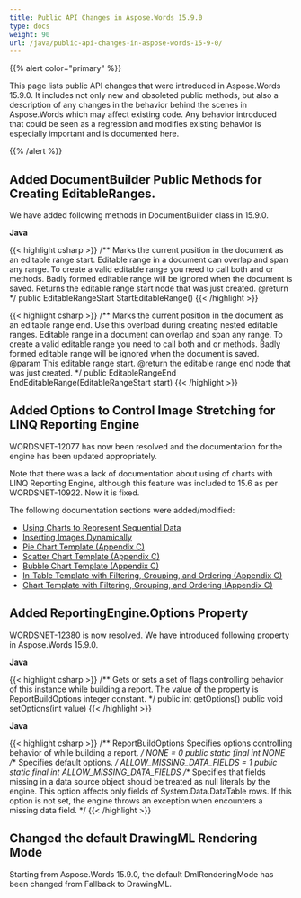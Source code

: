 ```yaml
---
title: Public API Changes in Aspose.Words 15.9.0
type: docs
weight: 90
url: /java/public-api-changes-in-aspose-words-15-9-0/
---
```


{{% alert color="primary" %}} 

This page lists public API changes that were introduced in Aspose.Words 15.9.0. It includes not only new and obsoleted public methods, but also a description of any changes in the behavior behind the scenes in Aspose.Words which may affect existing code. Any behavior introduced that could be seen as a regression and modifies existing behavior is especially important and is documented here.

{{% /alert %}} 

## **Added DocumentBuilder Public Methods for Creating EditableRanges.**

We have added following methods in DocumentBuilder class in 15.9.0.

**Java**

{{< highlight csharp >}}
/**
  Marks the current position in the document as an editable range start.
 Editable range in a document can overlap and span any range. To create a valid editable range you need to
 call both <see cref="StartEditableRange"/> and <see cref="EndEditableRange()"/>
 or <see cref="EndEditableRange(EditableRangeStart)"/> methods.
 Badly formed editable range will be ignored when the document is saved.
 Returns the editable range start node that was just created.
 @return
*/
public EditableRangeStart StartEditableRange()
{{< /highlight >}}

{{< highlight csharp >}}
/**
 Marks the current position in the document as an editable range end.
 Use this overload during creating nested editable ranges.
 Editable range in a document can overlap and span any range. To create a valid editable range you need to
 call both <see cref="StartEditableRange"/> and <see cref="EndEditableRange()"/>
 or <see cref="EndEditableRange(EditableRangeStart)"/> methods.
 Badly formed editable range will be ignored when the document is saved.
 @param This editable range start.
 @return the editable range end node that was just created.</returns>
*/
public EditableRangeEnd EndEditableRange(EditableRangeStart start)
{{< /highlight >}}

## **Added Options to Control Image Stretching for LINQ Reporting Engine**

WORDSNET-12077 has now been resolved and the documentation for the engine has been updated appropriately.

Note that there was a lack of documentation about using of charts with LINQ Reporting Engine, although this feature was included to 15.6 as per WORDSNET-10922. Now it is fixed.

The following documentation sections were added/modified:

- [Using Charts to Represent Sequential Data](https://docs.aspose.com/words/java/using-charts-to-represent-sequential-data/)
- [Inserting Images Dynamically](https://docs.aspose.com/words/java/inserting-images-dynamically/)
- [Pie Chart Template (Appendix C)](https://docs.aspose.com/words/java/appendix-c-typical-templates/#pie-chart-template)
- [Scatter Chart Template (Appendix C)](https://docs.aspose.com/words/java/appendix-c-typical-templates/#scatter-chart-template)
- [Bubble Chart Template (Appendix C)](https://docs.aspose.com/words/java/appendix-c-typical-templates/#bubble-chart-template)
- [In-Table Template with Filtering, Grouping, and Ordering (Appendix C)](https://docs.aspose.com/words/java/appendix-c-typical-templates/#in-table-template-with-filtering-grouping-and-ordering)
- [Chart Template with Filtering, Grouping, and Ordering (Appendix C)](https://docs.aspose.com/words/java/appendix-c-typical-templates/#chart-template-with-filtering-grouping-and-ordering)

## **Added ReportingEngine.Options Property**

WORDSNET-12380 is now resolved. We have introduced following property in Aspose.Words 15.9.0.

**Java**

{{< highlight csharp >}}
/**
 Gets or sets a set of flags controlling behavior of this <see cref="ReportingEngine"/> instance
 while building a report.
 The value of the property is ReportBuildOptions integer constant.
*/
public int getOptions() 
public void setOptions(int value)
{{< /highlight >}}

**Java**

{{< highlight csharp >}}
/**
 ReportBuildOptions Specifies options controlling behavior of <see cref="ReportingEngine"/> while building a report.
*/
NONE = 0
public static final int NONE
/**
Specifies default options. 
*/
ALLOW_MISSING_DATA_FIELDS = 1
public static final int ALLOW_MISSING_DATA_FIELDS
/**
Specifies that fields missing in a data source object should be treated as null literals by the engine. 
This option affects only fields of System.Data.DataTable rows. If this option is not set, the engine throws an exception when encounters a missing data field. 
*/
{{< /highlight >}}

## **Changed the default DrawingML Rendering Mode**

Starting from Aspose.Words 15.9.0, the default DmlRenderingMode has been changed from Fallback to DrawingML.
